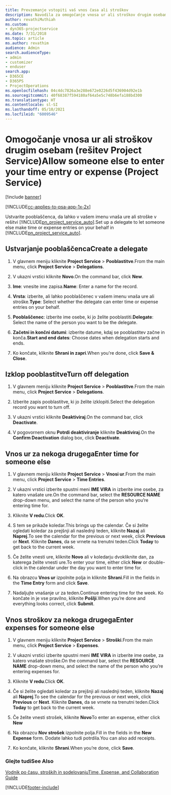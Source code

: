 ```yaml
---
title: Prevzemanje vstopiti vaš vnos časa ali stroškov
description: Navodila za omogočanje vnosa ur ali stroškov drugim osebam v rešitvi Project Service
author: revathiMuthiah
ms.custom:
- dyn365-projectservice
ms.date: 7/31/2018
ms.topic: article
ms.author: revathim
audience: Admin
search.audienceType:
- admin
- customizer
- enduser
search.app:
- D365CE
- D365PS
- ProjectOperations
ms.openlocfilehash: 04c4dc7826a3e288e672e0226d5f436904d92e1b
ms.sourcegitcommit: 40f68387f594180af64a5e5c748b6efa188bd300
ms.translationtype: HT
ms.contentlocale: sl-SI
ms.lasthandoff: 05/10/2021
ms.locfileid: "6009546"
---
```

# <a name="allow-someone-else-to-enter-your-time-entry-or-expense-project-service"></a><span data-ttu-id="27182-103">Omogočanje vnosa ur ali stroškov drugim osebam (rešitev Project Service)</span><span class="sxs-lookup"><span data-stu-id="27182-103">Allow someone else to enter your time entry or expense (Project Service)</span></span>

[!include [banner](../includes/psa-now-project-operations.md)]

[!INCLUDE[cc-applies-to-psa-app-1x-2x](../includes/cc-applies-to-psa-app-1x-2x.md)]

<span data-ttu-id="27182-104">Ustvarite pooblaščenca, da lahko v vašem imenu vnaša ure ali stroške v rešitvi [!INCLUDE[pn_project_service_auto](../includes/pn-project-service-auto.md)].</span><span class="sxs-lookup"><span data-stu-id="27182-104">Set up a delegate to let someone else make time or expense entries on your behalf in [!INCLUDE[pn_project_service_auto](../includes/pn-project-service-auto.md)].</span></span>  
  
## <a name="create-a-delegate"></a><span data-ttu-id="27182-105">Ustvarjanje pooblaščenca</span><span class="sxs-lookup"><span data-stu-id="27182-105">Create a delegate</span></span>  
  
1.  <span data-ttu-id="27182-106">V glavnem meniju kliknite **Project Service** > **Pooblastitve**.</span><span class="sxs-lookup"><span data-stu-id="27182-106">From the main menu, click **Project Service** > **Delegations**.</span></span>  
  
2.  <span data-ttu-id="27182-107">V ukazni vrstici kliknite **Novo**.</span><span class="sxs-lookup"><span data-stu-id="27182-107">On the command bar, click **New**.</span></span>  
  
3. <span data-ttu-id="27182-108">**Ime**: vnesite ime zapisa.</span><span class="sxs-lookup"><span data-stu-id="27182-108">**Name**: Enter a name for the record.</span></span>  
  
4. <span data-ttu-id="27182-109">**Vrsta**: izberite, ali lahko pooblaščenec v vašem imenu vnaša ure ali stroške.</span><span class="sxs-lookup"><span data-stu-id="27182-109">**Type**: Select whether the delegate can enter time or expense entries on your behalf.</span></span>  
  
5. <span data-ttu-id="27182-110">**Pooblaščenec**: izberite ime osebe, ki jo želite pooblastiti.</span><span class="sxs-lookup"><span data-stu-id="27182-110">**Delegate**: Select the name of the person you want to be the delegate.</span></span>  
  
6. <span data-ttu-id="27182-111">**Začetni in končni datumi**: izberite datume, kdaj se pooblastitev začne in konča.</span><span class="sxs-lookup"><span data-stu-id="27182-111">**Start and end dates**: Choose dates when delegation starts and ends.</span></span>  
  
7.  <span data-ttu-id="27182-112">Ko končate, kliknite **Shrani in zapri**.</span><span class="sxs-lookup"><span data-stu-id="27182-112">When you're done, click **Save & Close**.</span></span>  
  
## <a name="turn-off-delegation"></a><span data-ttu-id="27182-113">Izklop pooblastitve</span><span class="sxs-lookup"><span data-stu-id="27182-113">Turn off delegation</span></span>  
  
1.  <span data-ttu-id="27182-114">V glavnem meniju kliknite **Project Service** > **Pooblastitve**.</span><span class="sxs-lookup"><span data-stu-id="27182-114">From the main menu, click **Project Service** > **Delegations**.</span></span>  
  
2.  <span data-ttu-id="27182-115">Izberite zapis pooblastitve, ki jo želite izklopiti.</span><span class="sxs-lookup"><span data-stu-id="27182-115">Select the delegation record you want to turn off.</span></span>  
  
3.  <span data-ttu-id="27182-116">V ukazni vrstici kliknite **Deaktiviraj**.</span><span class="sxs-lookup"><span data-stu-id="27182-116">On the command bar, click **Deactivate**.</span></span>  
  
4.  <span data-ttu-id="27182-117">V pogovornem oknu **Potrdi deaktiviranje** kliknite **Deaktiviraj**.</span><span class="sxs-lookup"><span data-stu-id="27182-117">On the **Confirm Deactivation** dialog box, click **Deactivate**.</span></span>  
  
## <a name="enter-time-for-someone-else"></a><span data-ttu-id="27182-118">Vnos ur za nekoga drugega</span><span class="sxs-lookup"><span data-stu-id="27182-118">Enter time for someone else</span></span>  
  
1.  <span data-ttu-id="27182-119">V glavnem meniju kliknite **Project Service** > **Vnosi ur**.</span><span class="sxs-lookup"><span data-stu-id="27182-119">From the main menu, click **Project Service** > **Time Entries**.</span></span>  
  
2.  <span data-ttu-id="27182-120">V ukazni vrstici izberite spustni meni **IME VIRA** in izberite ime osebe, za katero vnašate ure.</span><span class="sxs-lookup"><span data-stu-id="27182-120">On the command bar, select the **RESOURCE NAME** drop-down menu, and select the name of the person who you’re entering time for.</span></span>  
  
3.  <span data-ttu-id="27182-121">Kliknite **V redu**.</span><span class="sxs-lookup"><span data-stu-id="27182-121">Click **OK**.</span></span>  
  
4.  <span data-ttu-id="27182-122">S tem se prikaže koledar.</span><span class="sxs-lookup"><span data-stu-id="27182-122">This brings up the calendar.</span></span> <span data-ttu-id="27182-123">Če si želite ogledati koledar za prejšnji ali naslednji teden, kliknite **Nazaj** ali **Naprej**.</span><span class="sxs-lookup"><span data-stu-id="27182-123">To see the calendar for the previous or next week, click **Previous** or **Next**.</span></span> <span data-ttu-id="27182-124">Kliknite **Danes**, da se vrnete na trenutni teden.</span><span class="sxs-lookup"><span data-stu-id="27182-124">Click **Today** to get back to the current week.</span></span>  
  
5.  <span data-ttu-id="27182-125">Če želite vnesti ure, kliknite **Novo** ali v koledarju dvokliknite dan, za katerega želite vnesti ure.</span><span class="sxs-lookup"><span data-stu-id="27182-125">To enter your time, either click **New** or double-click in the calendar under the day you want to enter time for.</span></span>  
  
6.  <span data-ttu-id="27182-126">Na obrazcu **Vnos ur** izpolnite polja in kliknite **Shrani**.</span><span class="sxs-lookup"><span data-stu-id="27182-126">Fill in the fields in the **Time Entry** form and click **Save**.</span></span>  
  
7.  <span data-ttu-id="27182-127">Nadaljujte vnašanje ur za teden.</span><span class="sxs-lookup"><span data-stu-id="27182-127">Continue entering time for the week.</span></span> <span data-ttu-id="27182-128">Ko končate in je vse pravilno, kliknite **Pošlji**.</span><span class="sxs-lookup"><span data-stu-id="27182-128">When you’re done and everything looks correct, click **Submit**.</span></span>  
  
## <a name="enter-expenses-for-someone-else"></a><span data-ttu-id="27182-129">Vnos stroškov za nekoga drugega</span><span class="sxs-lookup"><span data-stu-id="27182-129">Enter expenses for someone else</span></span>  
  
1.  <span data-ttu-id="27182-130">V glavnem meniju kliknite **Project Service** > **Stroški**.</span><span class="sxs-lookup"><span data-stu-id="27182-130">From the main menu, click **Project Service** > **Expenses**.</span></span>  
  
2.  <span data-ttu-id="27182-131">V ukazni vrstici izberite spustni meni **IME VIRA** in izberite ime osebe, za katero vnašate stroške.</span><span class="sxs-lookup"><span data-stu-id="27182-131">On the command bar, select the **RESOURCE NAME** drop-down menu, and select the name of the person who you’re entering expenses for.</span></span>  
  
3.  <span data-ttu-id="27182-132">Kliknite **V redu**.</span><span class="sxs-lookup"><span data-stu-id="27182-132">Click **OK**.</span></span>  
  
4.  <span data-ttu-id="27182-133">Če si želite ogledati koledar za prejšnji ali naslednji teden, kliknite **Nazaj** ali **Naprej**.</span><span class="sxs-lookup"><span data-stu-id="27182-133">To see the calendar for the previous or next week, click **Previous** or **Next**.</span></span> <span data-ttu-id="27182-134">Kliknite **Danes**, da se vrnete na trenutni teden.</span><span class="sxs-lookup"><span data-stu-id="27182-134">Click **Today** to get back to the current week.</span></span>  
  
5.  <span data-ttu-id="27182-135">Če želite vnesti strošek, kliknite **Novo**</span><span class="sxs-lookup"><span data-stu-id="27182-135">To enter an expense, either click **New**</span></span>  
  
6.  <span data-ttu-id="27182-136">Na obrazcu **Nov strošek** izpolnite polja.</span><span class="sxs-lookup"><span data-stu-id="27182-136">Fill in the fields in the **New Expense** form.</span></span> <span data-ttu-id="27182-137">Dodate lahko tudi potrdila.</span><span class="sxs-lookup"><span data-stu-id="27182-137">You can also add receipts.</span></span>  
  
7.  <span data-ttu-id="27182-138">Ko končate, kliknite **Shrani**.</span><span class="sxs-lookup"><span data-stu-id="27182-138">When you’re done, click **Save**.</span></span>  
  
### <a name="see-also"></a><span data-ttu-id="27182-139">Glejte tudi</span><span class="sxs-lookup"><span data-stu-id="27182-139">See Also</span></span>  
 [<span data-ttu-id="27182-140">Vodnik po času, stroških in sodelovanju</span><span class="sxs-lookup"><span data-stu-id="27182-140">Time, Expense, and Collaboration Guide</span></span>](../psa/time-expense-collaboration-guide.md)


[!INCLUDE[footer-include](../includes/footer-banner.md)]